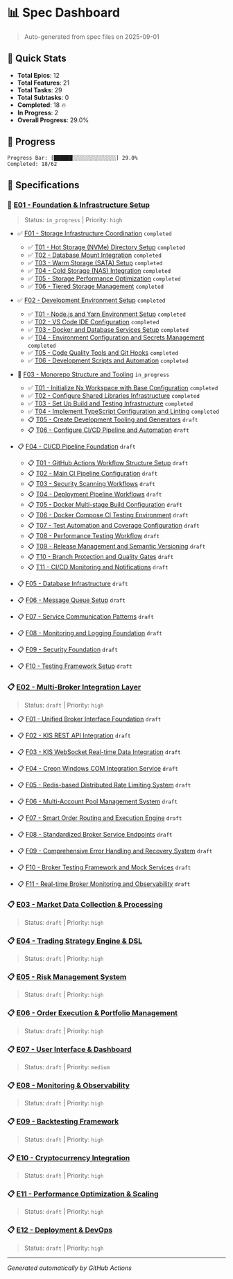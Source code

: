 # 📊 Spec Dashboard

> Auto-generated from spec files on 2025-09-01

## 🎯 Quick Stats

- **Total Epics**: 12
- **Total Features**: 21
- **Total Tasks**: 29
- **Total Subtasks**: 0
- **Completed**: 18 🔥
- **In Progress**: 2
- **Overall Progress**: 29.0%

## 🚀 Progress

```
Progress Bar: [██████░░░░░░░░░░░░░░] 29.0%
Completed: 18/62
```

## 📁 Specifications


### 🚧 [E01 - Foundation & Infrastructure Setup](E01/spec.md)

> Status: `in_progress` | Priority: `high`


- ✅ [F01 - Storage Infrastructure Coordination](E01/F01/spec.md) `completed`
  - ✅ [T01 - Hot Storage (NVMe) Directory Setup](E01/F01/T01/spec.md) `completed`
  - ✅ [T02 - Database Mount Integration](E01/F01/T02/spec.md) `completed`
  - ✅ [T03 - Warm Storage (SATA) Setup](E01/F01/T03/spec.md) `completed`
  - ✅ [T04 - Cold Storage (NAS) Integration](E01/F01/T04/spec.md) `completed`
  - ✅ [T05 - Storage Performance Optimization](E01/F01/T05/spec.md) `completed`
  - ✅ [T06 - Tiered Storage Management](E01/F01/T06/spec.md) `completed`

- ✅ [F02 - Development Environment Setup](E01/F02/spec.md) `completed`
  - ✅ [T01 - Node.js and Yarn Environment Setup](E01/F02/T01/spec.md) `completed`
  - ✅ [T02 - VS Code IDE Configuration](E01/F02/T02/spec.md) `completed`
  - ✅ [T03 - Docker and Database Services Setup](E01/F02/T03/spec.md) `completed`
  - ✅ [T04 - Environment Configuration and Secrets Management](E01/F02/T04/spec.md) `completed`
  - ✅ [T05 - Code Quality Tools and Git Hooks](E01/F02/T05/spec.md) `completed`
  - ✅ [T06 - Development Scripts and Automation](E01/F02/T06/spec.md) `completed`

- 🚧 [F03 - Monorepo Structure and Tooling](E01/F03/spec.md) `in_progress`
  - ✅ [T01 - Initialize Nx Workspace with Base Configuration](E01/F03/T01/spec.md) `completed`
  - ✅ [T02 - Configure Shared Libraries Infrastructure](E01/F03/T02/spec.md) `completed`
  - ✅ [T03 - Set Up Build and Testing Infrastructure](E01/F03/T03/spec.md) `completed`
  - ✅ [T04 - Implement TypeScript Configuration and Linting](E01/F03/T04/spec.md) `completed`
  - 📋 [T05 - Create Development Tooling and Generators](E01/F03/T05/spec.md) `draft`
  - 📋 [T06 - Configure CI/CD Pipeline and Automation](E01/F03/T06/spec.md) `draft`

- 📋 [F04 - CI/CD Pipeline Foundation](E01/F04/spec.md) `draft`
  - 📋 [T01 - GitHub Actions Workflow Structure Setup](E01/F04/T01/spec.md) `draft`
  - 📋 [T02 - Main CI Pipeline Configuration](E01/F04/T02/spec.md) `draft`
  - 📋 [T03 - Security Scanning Workflows](E01/F04/T03/spec.md) `draft`
  - 📋 [T04 - Deployment Pipeline Workflows](E01/F04/T04/spec.md) `draft`
  - 📋 [T05 - Docker Multi-stage Build Configuration](E01/F04/T05/spec.md) `draft`
  - 📋 [T06 - Docker Compose CI Testing Environment](E01/F04/T06/spec.md) `draft`
  - 📋 [T07 - Test Automation and Coverage Configuration](E01/F04/T07/spec.md) `draft`
  - 📋 [T08 - Performance Testing Workflow](E01/F04/T08/spec.md) `draft`
  - 📋 [T09 - Release Management and Semantic Versioning](E01/F04/T09/spec.md) `draft`
  - 📋 [T10 - Branch Protection and Quality Gates](E01/F04/T10/spec.md) `draft`
  - 📋 [T11 - CI/CD Monitoring and Notifications](E01/F04/T11/spec.md) `draft`

- 📋 [F05 - Database Infrastructure](E01/F05/spec.md) `draft`

- 📋 [F06 - Message Queue Setup](E01/F06/spec.md) `draft`

- 📋 [F07 - Service Communication Patterns](E01/F07/spec.md) `draft`

- 📋 [F08 - Monitoring and Logging Foundation](E01/F08/spec.md) `draft`

- 📋 [F09 - Security Foundation](E01/F09/spec.md) `draft`

- 📋 [F10 - Testing Framework Setup](E01/F10/spec.md) `draft`


### 📋 [E02 - Multi-Broker Integration Layer](E02/spec.md)

> Status: `draft` | Priority: `high`


- 📋 [F01 - Unified Broker Interface Foundation](E02/F01/spec.md) `draft`

- 📋 [F02 - KIS REST API Integration](E02/F02/spec.md) `draft`

- 📋 [F03 - KIS WebSocket Real-time Data Integration](E02/F03/spec.md) `draft`

- 📋 [F04 - Creon Windows COM Integration Service](E02/F04/spec.md) `draft`

- 📋 [F05 - Redis-based Distributed Rate Limiting System](E02/F05/spec.md) `draft`

- 📋 [F06 - Multi-Account Pool Management System](E02/F06/spec.md) `draft`

- 📋 [F07 - Smart Order Routing and Execution Engine](E02/F07/spec.md) `draft`

- 📋 [F08 - Standardized Broker Service Endpoints](E02/F08/spec.md) `draft`

- 📋 [F09 - Comprehensive Error Handling and Recovery System](E02/F09/spec.md) `draft`

- 📋 [F10 - Broker Testing Framework and Mock Services](E02/F10/spec.md) `draft`

- 📋 [F11 - Real-time Broker Monitoring and Observability](E02/F11/spec.md) `draft`


### 📋 [E03 - Market Data Collection & Processing](E03/spec.md)

> Status: `draft` | Priority: `high`



### 📋 [E04 - Trading Strategy Engine & DSL](E04/spec.md)

> Status: `draft` | Priority: `high`



### 📋 [E05 - Risk Management System](E05/spec.md)

> Status: `draft` | Priority: `high`



### 📋 [E06 - Order Execution & Portfolio Management](E06/spec.md)

> Status: `draft` | Priority: `high`



### 📋 [E07 - User Interface & Dashboard](E07/spec.md)

> Status: `draft` | Priority: `medium`



### 📋 [E08 - Monitoring & Observability](E08/spec.md)

> Status: `draft` | Priority: `high`



### 📋 [E09 - Backtesting Framework](E09/spec.md)

> Status: `draft` | Priority: `high`



### 📋 [E10 - Cryptocurrency Integration](E10/spec.md)

> Status: `draft` | Priority: `high`



### 📋 [E11 - Performance Optimization & Scaling](E11/spec.md)

> Status: `draft` | Priority: `high`



### 📋 [E12 - Deployment & DevOps](E12/spec.md)

> Status: `draft` | Priority: `high`



---

_Generated automatically by GitHub Actions_
